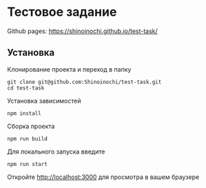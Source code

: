 # Тестовое задание
Github pages: https://shinoinochi.github.io/test-task/
## Установка
Клонирование проекта и переход в папку
```
git clone git@github.com:Shinoinochi/test-task.git
cd test-task
```
Установка зависимостей
```
npm install
```
Сборка проекта 
```
npm run build
```

Для локального запуска введите
```
npm run start
```
Откройте [http://localhost:3000](http://localhost:3000) для просмотра в вашем браузере

